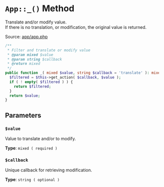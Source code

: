 # `App::_()` Method
Translate and/or modify value.       
If there is no translation, or modification, the original value is returned.

Source: [app/app.php](https://github.com/BoidCMS/BoidCMS/blob/master/app/app.php)
```php
/**
 * Filter and translate or modify value
 * @param mixed $value
 * @param string $callback
 * @return mixed
 */
public function _( mixed $value, string $callback = 'translate' ): mixed {
  $filtered = $this->get_action( $callback, $value );
  if ( ! empty( $filtered ) ) {
    return $filtered;
  }
  return $value;
}
```

## Parameters

### `$value`
Value to translate and/or to modify.     

**Type**: `mixed ( required )`

### `$callback`
Unique callback for retrieving modification.       

**Type**: `string ( optional )`
